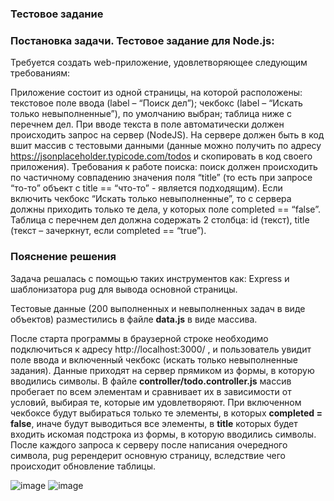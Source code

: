 ### Тестовое задание

### Постановка задачи. Тестовое задание для Node.js:

Требуется создать web-приложение, удовлетворяющее следующим требованиям:

Приложение состоит из одной страницы, на которой расположены:
текстовое поле ввода (label – “Поиск дел”);
чекбокс (label – “Искать только невыполненные”), по умолчанию выбран;
таблица ниже с перечнем дел.
При вводе текста в поле автоматически должен происходить запрос на сервер (NodeJS).
На сервере должен быть в код вшит массив с тестовыми данными (данные можно получить по адресу https://jsonplaceholder.typicode.com/todos и скопировать в код своего приложения).
Требования к работе поиска: поиск должен происходить по частичному совпадению значения поля “title” (то есть при запросе “то-то” объект с title == “что-то” - является подходящим).
Если включить чекбокс “Искать только невыполненные”, то с сервера должны приходить только те дела, у которых поле completed == “false”.
Таблица с перечнем дел должна содержать 2 столбца:
id (текст),
title (текст – зачеркнут, если completed == “true”).


### Пояснение решения

Задача решалась с помощью таких инструментов как: Express и шаблонизатора pug для вывода основной страницы.

Тестовые данные (200 выполненных и невыполненных задач в виде объектов) разместились в файле __**data.js**__ в виде массива.

После старта программы в браузерной строке необходимо подключиться к адресу http://localhost:3000/ , и пользователь увидит поле ввода и включенный чекбокс (искать только невыполненные задания).
Данные приходят на сервер прямиком из формы, в которую вводились символы. В файле __**controller/todo.controller.js**__ массив пробегает по всем элементам и сравнивает их в зависимости от условий, выбирая те, которые им удовлетворяют. При включенном чекбоксе будут выбираться только те элементы, в которых __completed = false__, иначе будут выводиться все элементы, в __**title**__ которых будет входить искомая подстрока из формы, в которую вводились символы. После каждого запроса к серверу после написания очередного символа, pug ререндерит основную страницу, вследствие чего происходит обновление таблицы.

![image](https://user-images.githubusercontent.com/14928942/110608444-502e6b00-819d-11eb-9fca-040aa68af3d8.png)
![image](https://user-images.githubusercontent.com/14928942/110608505-5d4b5a00-819d-11eb-9daa-1e11a950f2f7.png)


